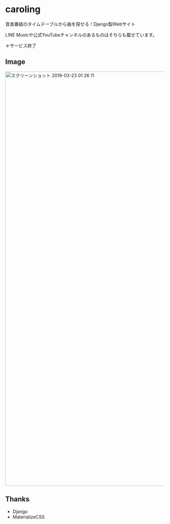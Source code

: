 # caroling
音楽番組のタイムテーブルから曲を探せる！Django製Webサイト

LINE Musicや公式YouTubeチャンネルのあるものはそちらも載せています。

＊サービス終了

## Image
<img width="1306" alt="スクリーンショット 2019-03-23 01 26 11" src="https://user-images.githubusercontent.com/41543603/54838328-b0efdf00-4d0b-11e9-9586-f17d246377d6.png">

## Thanks
- Django
- MaterializeCSS
